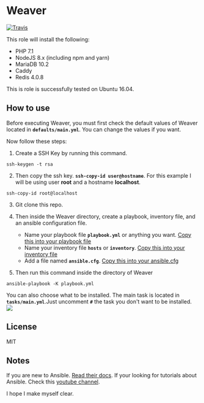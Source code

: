 # Weaver
[![Travis](https://img.shields.io/travis/rppf/weaver.svg?style=flat-square)](https://travis-ci.org/rppf/weaver)

This role will install the following:
- PHP 7.1
- NodeJS 8.x (including npm and yarn)
- MariaDB 10.2
- Caddy
- Redis 4.0.8

This is role is successfully tested on Ubuntu 16.04.

## How to use
Before executing Weaver, you must first check the default values of Weaver located in **`defaults/main.yml`**. You can change the values if you want.

Now follow these steps:
1. Create a SSH Key by running this command.
```shell
ssh-keygen -t rsa
```

2. Then copy the ssh key. **`ssh-copy-id user@hostname`**. For this example I will be using user **root** and a hostname **localhost**.
```shell
ssh-copy-id root@localhost
```
3. Git clone this repo.

4. Then inside the Weaver directory, create a playbook, inventory file, and an ansible configuration file.
	- Name your playbook file **`playbook.yml`** or anything you want.
[Copy this into your playbook file](https://gist.github.com/rppf/86cb22d52b65add74f6b0a89162d2777 "Copy this into your playbook file")
	- Name your inventory file **`hosts`** or **`inventory`**.
[Copy this into your inventory file](https://gist.github.com/rppf/d82467a7dd36b784a945786d22cb10ab "Copy this into your inventory file")
	- Add a file named **`ansible.cfg`**.
[Copy this into your ansible.cfg](https://gist.github.com/rppf/1a33bb5d6baa381a18ac92831270bc3e "Copy this into your ansible.cfg")
5. Then run this command inside the directory of Weaver
```shell
ansible-playbook -K playbook.yml
```

You can also choose what to be installed. The main task is located in **`tasks/main.yml`**.Just uncomment **`#`** the task you don't want to be installed.
![](https://i.imgur.com/MdFQC3X.png)

## License
MIT

## Notes
If you are new to Ansible. [Read their docs](https://docs.ansible.com/ansible/2.5/index.html "Read their docs").
If your looking for tutorials about Ansible. Check this [youtube channel](https://www.youtube.com/watch?v=icR-df2Olm8&list=PLFiccIuLB0OiWh7cbryhCaGPoqjQ62NpU "youtube channel").

I hope I make myself clear.
